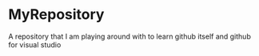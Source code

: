 # MyRepository

A repository that I am playing around with to learn github itself and github for visual studio
